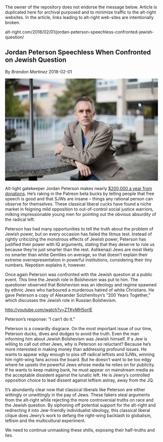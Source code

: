 <link rel="stylesheet" href="../github-markdown.css">
<article class="markdown-body">

<red>The owner of the repository does not endorse the message below.
Article is duplicated here for archival purposed and to minimize traffic to the alt-right websites.
In the article, links leading to alt-right web-sites are intentionally broken.</red>

alt-right.com/2018/02/01/jordan-peterson-speechless-confronted-jewish-question/

# Jordan Peterson Speechless When Confronted on Jewish Question

By *Brandon Martinez* 2018-02-01

![](Peterson.jpg)

Alt-light gatekeeper Jordan Peterson makes nearly [$200,000 a year from donations](https://www.vice.com/en_ca/article/d7pe7z/controversial-u-of-t-professor-doubles-income-with-patreon-account). He’s raking in the Patreon beta bucks by telling people that free speech is good and that SJWs are insane – things any rational person can observe for themselves. These classical liberal cucks have found a niche market in feigning mild opposition to out-of-control social justice warriors, milking impressionable young men for pointing out the obvious absurdity of the radical left.

Peterson has had many opportunities to tell the truth about the problem of Jewish power, but on every occasion has failed the litmus test. Instead of rightly criticizing the monstrous effects of Jewish power, Peterson has justified their power with IQ arguments, stating that they deserve to rule us because they’re just smarter than the rest. Ashkenazi Jews are most likely no smarter than white Gentiles on average, so that doesn’t explain their extreme overrepresentation in powerful institutions, considering their tiny numbers. Nepotism explains it, however.

Once again Peterson was confronted with the Jewish question at a public event. This time the Jewish role in Bolshevism was put to him. The questioner observed that Bolshevism was an ideology and regime spawned by ethnic Jews who harboured a murderous hatred of white Christians. He gave Peterson a copy of Alexander Solzhenitsyn’s “200 Years Together,” which discusses the Jewish role in Russian Bolshevism.

http://youtube.com/watch?v=ZTKyMH5orIE

Peterson’s response: “I can’t do it.”

Peterson is a cowardly disgrace. On the most important issue of our time, Peterson ducks, dives and dodges to avoid the truth. Even the man informing him about Jewish Bolshevism was Jewish himself. If a Jew is willing to call out other Jews, why is Peterson so reluctant? Because he’s more interested in making money than addressing profound issues. He wants to appear edgy enough to piss off radical leftists and SJWs, winning him right-wing fans across the board. But he doesn’t want to be too edgy where he upsets the powerful Jews whose media he relies on for publicity. If he wants to keep making bank, he must appear on mainstream media as the acceptable dissident against the lunatic left. He is Jewry’s controlled opposition choice to lead dissent against leftism astray, away from the JQ.

It’s abundantly clear now that classical liberals like Peterson are either wittingly or unwittingly in the pay of Jews. These fakers steal arguments from the alt-right while rejecting the more controversial truths on race and the Jewish question. By siphoning off potential support for the alt-right and redirecting it into Jew-friendly individualist ideology, this classical liberal clique does Jewry’s work to defang the right-wing backlash to globalism, leftism and the multicultural experiment.

We need to continue unmasking these shills, exposing their half-truths and lies.
